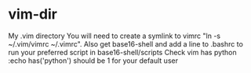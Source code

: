 # vim-dir
My .vim directory
You will need to create a symlink to vimrc "ln -s ~/.vim/vimrc ~/.vimrc".
Also get base16-shell and add a line to .bashrc to run your preferred script in base16-shell/scripts
Check vim has python :echo has('python') should be 1 for your default user
